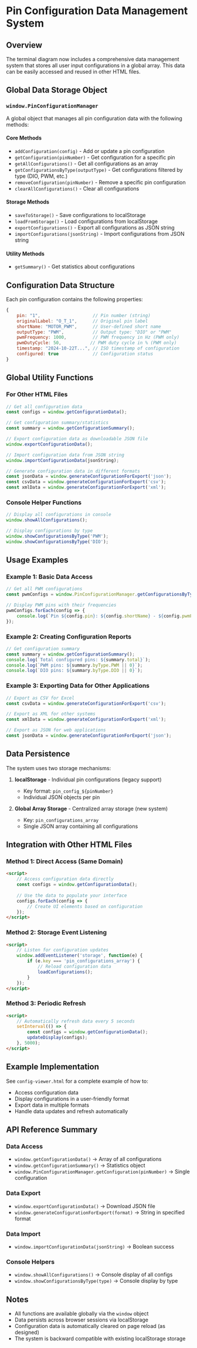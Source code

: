 # Pin Configuration Data Management System

## Overview
The terminal diagram now includes a comprehensive data management system that stores all user input configurations in a global array. This data can be easily accessed and reused in other HTML files.

## Global Data Storage Object

### `window.PinConfigurationManager`
A global object that manages all pin configuration data with the following methods:

#### Core Methods
- `addConfiguration(config)` - Add or update a pin configuration
- `getConfiguration(pinNumber)` - Get configuration for a specific pin
- `getAllConfigurations()` - Get all configurations as an array
- `getConfigurationsByType(outputType)` - Get configurations filtered by type (DIO, PWM, etc.)
- `removeConfiguration(pinNumber)` - Remove a specific pin configuration
- `clearAllConfigurations()` - Clear all configurations

#### Storage Methods
- `saveToStorage()` - Save configurations to localStorage
- `loadFromStorage()` - Load configurations from localStorage
- `exportConfigurations()` - Export all configurations as JSON string
- `importConfigurations(jsonString)` - Import configurations from JSON string

#### Utility Methods
- `getSummary()` - Get statistics about configurations

## Configuration Data Structure

Each pin configuration contains the following properties:

```javascript
{
    pin: "1",                    // Pin number (string)
    originalLabel: "O_T_1",      // Original pin label
    shortName: "MOTOR_PWM",      // User-defined short name
    outputType: "PWM",           // Output type: "DIO" or "PWM"
    pwmFrequency: 1000,          // PWM frequency in Hz (PWM only)
    pwmDutyCycle: 50,           // PWM duty cycle in % (PWM only)
    timestamp: "2024-10-22T...", // ISO timestamp of configuration
    configured: true             // Configuration status
}
```

## Global Utility Functions

### For Other HTML Files
```javascript
// Get all configuration data
const configs = window.getConfigurationData();

// Get configuration summary/statistics
const summary = window.getConfigurationSummary();

// Export configuration data as downloadable JSON file
window.exportConfigurationData();

// Import configuration data from JSON string
window.importConfigurationData(jsonString);

// Generate configuration data in different formats
const jsonData = window.generateConfigurationForExport('json');
const csvData = window.generateConfigurationForExport('csv');
const xmlData = window.generateConfigurationForExport('xml');
```

### Console Helper Functions
```javascript
// Display all configurations in console
window.showAllConfigurations();

// Display configurations by type
window.showConfigurationsByType('PWM');
window.showConfigurationsByType('DIO');
```

## Usage Examples

### Example 1: Basic Data Access
```javascript
// Get all PWM configurations
const pwmConfigs = window.PinConfigurationManager.getConfigurationsByType('PWM');

// Display PWM pins with their frequencies
pwmConfigs.forEach(config => {
    console.log(`Pin ${config.pin}: ${config.shortName} - ${config.pwmFrequency}Hz`);
});
```

### Example 2: Creating Configuration Reports
```javascript
// Get configuration summary
const summary = window.getConfigurationSummary();
console.log(`Total configured pins: ${summary.total}`);
console.log(`PWM pins: ${summary.byType.PWM || 0}`);
console.log(`DIO pins: ${summary.byType.DIO || 0}`);
```

### Example 3: Exporting Data for Other Applications
```javascript
// Export as CSV for Excel
const csvData = window.generateConfigurationForExport('csv');

// Export as XML for other systems
const xmlData = window.generateConfigurationForExport('xml');

// Export as JSON for web applications
const jsonData = window.generateConfigurationForExport('json');
```

## Data Persistence

The system uses two storage mechanisms:

1. **localStorage** - Individual pin configurations (legacy support)
   - Key format: `pin_config_${pinNumber}`
   - Individual JSON objects per pin

2. **Global Array Storage** - Centralized array storage (new system)
   - Key: `pin_configurations_array`
   - Single JSON array containing all configurations

## Integration with Other HTML Files

### Method 1: Direct Access (Same Domain)
```html
<script>
    // Access configuration data directly
    const configs = window.getConfigurationData();
    
    // Use the data to populate your interface
    configs.forEach(config => {
        // Create UI elements based on configuration
    });
</script>
```

### Method 2: Storage Event Listening
```html
<script>
    // Listen for configuration updates
    window.addEventListener('storage', function(e) {
        if (e.key === 'pin_configurations_array') {
            // Reload configuration data
            loadConfigurations();
        }
    });
</script>
```

### Method 3: Periodic Refresh
```html
<script>
    // Automatically refresh data every 5 seconds
    setInterval(() => {
        const configs = window.getConfigurationData();
        updateDisplay(configs);
    }, 5000);
</script>
```

## Example Implementation

See `config-viewer.html` for a complete example of how to:
- Access configuration data
- Display configurations in a user-friendly format
- Export data in multiple formats
- Handle data updates and refresh automatically

## API Reference Summary

### Data Access
- `window.getConfigurationData()` → Array of all configurations
- `window.getConfigurationSummary()` → Statistics object
- `window.PinConfigurationManager.getConfiguration(pinNumber)` → Single configuration

### Data Export
- `window.exportConfigurationData()` → Download JSON file
- `window.generateConfigurationForExport(format)` → String in specified format

### Data Import
- `window.importConfigurationData(jsonString)` → Boolean success

### Console Helpers
- `window.showAllConfigurations()` → Console display of all configs
- `window.showConfigurationsByType(type)` → Console display by type

## Notes
- All functions are available globally via the `window` object
- Data persists across browser sessions via localStorage
- Configuration data is automatically cleared on page reload (as designed)
- The system is backward compatible with existing localStorage storage